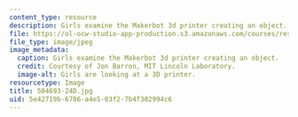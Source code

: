 ```yaml
---
content_type: resource
description: Girls examine the Makerbot 3d printer creating an object.
file: https://ol-ocw-studio-app-production.s3.amazonaws.com/courses/res-2-005-girls-who-build-make-your-own-wearables-workshop-spring-2015/5e42719b6786a4e503f27b4f302994c6_504693-24D.jpg
file_type: image/jpeg
image_metadata:
  caption: Girls examine the Makerbot 3d printer creating an object.
  credit: Courtesy of Jon Barron, MIT Lincoln Laboratory.
  image-alt: Girls are looking at a 3D printer.
resourcetype: Image
title: 504693-24D.jpg
uid: 5e42719b-6786-a4e5-03f2-7b4f302994c6
---
```


